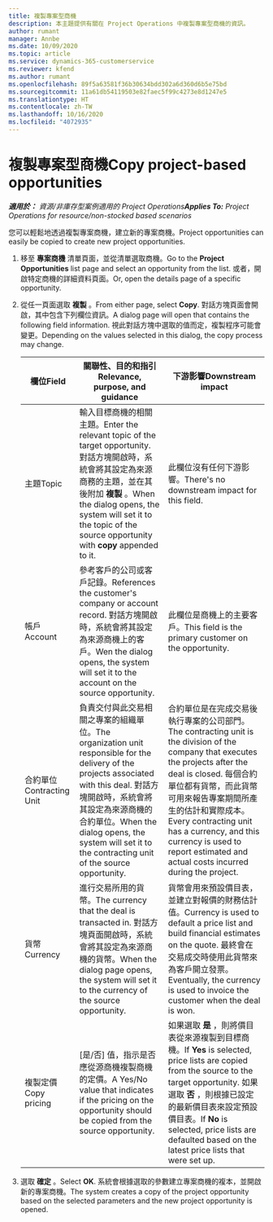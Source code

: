 ```yaml
---
title: 複製專案型商機
description: 本主題提供有關在 Project Operations 中複製專案型商機的資訊。
author: rumant
manager: Annbe
ms.date: 10/09/2020
ms.topic: article
ms.service: dynamics-365-customerservice
ms.reviewer: kfend
ms.author: rumant
ms.openlocfilehash: 89f5a63581f36b30634bdd302a6d360d6b5e75bd
ms.sourcegitcommit: 11a61db54119503e82faec5f99c4273e8d1247e5
ms.translationtype: HT
ms.contentlocale: zh-TW
ms.lasthandoff: 10/16/2020
ms.locfileid: "4072935"
---
```

# <a name="copy-project-based-opportunities"></a><span data-ttu-id="f3ca1-103">複製專案型商機</span><span class="sxs-lookup"><span data-stu-id="f3ca1-103">Copy project-based opportunities</span></span>

<span data-ttu-id="f3ca1-104">_**適用於：** 資源/非庫存型案例適用的 Project Operations_</span><span class="sxs-lookup"><span data-stu-id="f3ca1-104">_**Applies To:** Project Operations for resource/non-stocked based scenarios_</span></span>


<span data-ttu-id="f3ca1-105">您可以輕鬆地透過複製專案商機，建立新的專案商機。</span><span class="sxs-lookup"><span data-stu-id="f3ca1-105">Project opportunities can easily be copied to create new project opportunities.</span></span> 

1. <span data-ttu-id="f3ca1-106">移至 **專案商機** 清單頁面，並從清單選取商機。</span><span class="sxs-lookup"><span data-stu-id="f3ca1-106">Go to the **Project Opportunities** list page and select an opportunity from the list.</span></span> <span data-ttu-id="f3ca1-107">或者，開啟特定商機的詳細資料頁面。</span><span class="sxs-lookup"><span data-stu-id="f3ca1-107">Or, open the details page of a specific opportunity.</span></span> 
2. <span data-ttu-id="f3ca1-108">從任一頁面選取 **複製** 。</span><span class="sxs-lookup"><span data-stu-id="f3ca1-108">From either page, select **Copy**.</span></span> <span data-ttu-id="f3ca1-109">對話方塊頁面會開啟，其中包含下列欄位資訊。</span><span class="sxs-lookup"><span data-stu-id="f3ca1-109">A dialog page will open that contains the following field information.</span></span> <span data-ttu-id="f3ca1-110">視此對話方塊中選取的值而定，複製程序可能會變更。</span><span class="sxs-lookup"><span data-stu-id="f3ca1-110">Depending on the values selected in this dialog, the copy process may change.</span></span>

    | <span data-ttu-id="f3ca1-111">**欄位**</span><span class="sxs-lookup"><span data-stu-id="f3ca1-111">**Field**</span></span> | <span data-ttu-id="f3ca1-112">**關聯性、目的和指引**</span><span class="sxs-lookup"><span data-stu-id="f3ca1-112">**Relevance, purpose, and guidance**</span></span> | <span data-ttu-id="f3ca1-113">**下游影響**</span><span class="sxs-lookup"><span data-stu-id="f3ca1-113">**Downstream impact**</span></span> |
    | --- | --- | --- |
    | <span data-ttu-id="f3ca1-114">主題</span><span class="sxs-lookup"><span data-stu-id="f3ca1-114">Topic</span></span> | <span data-ttu-id="f3ca1-115">輸入目標商機的相關主題。</span><span class="sxs-lookup"><span data-stu-id="f3ca1-115">Enter the relevant topic of the target opportunity.</span></span> <span data-ttu-id="f3ca1-116">對話方塊開啟時，系統會將其設定為來源商務的主題，並在其後附加 **複製** 。</span><span class="sxs-lookup"><span data-stu-id="f3ca1-116">When the dialog opens, the system will set it to the topic of the source opportunity with **copy** appended to it.</span></span> | <span data-ttu-id="f3ca1-117">此欄位沒有任何下游影響。</span><span class="sxs-lookup"><span data-stu-id="f3ca1-117">There's no downstream impact for this field.</span></span> |
    | <span data-ttu-id="f3ca1-118">帳戶</span><span class="sxs-lookup"><span data-stu-id="f3ca1-118">Account</span></span> | <span data-ttu-id="f3ca1-119">參考客戶的公司或客戶記錄。</span><span class="sxs-lookup"><span data-stu-id="f3ca1-119">References the customer's company or account record.</span></span> <span data-ttu-id="f3ca1-120">對話方塊開啟時，系統會將其設定為來源商機上的客戶。</span><span class="sxs-lookup"><span data-stu-id="f3ca1-120">Wen the dialog opens, the system will set it to the account on the source opportunity.</span></span> | <span data-ttu-id="f3ca1-121">此欄位是商機上的主要客戶。</span><span class="sxs-lookup"><span data-stu-id="f3ca1-121">This field is the primary customer on the opportunity.</span></span> |
    | <span data-ttu-id="f3ca1-122">合約單位</span><span class="sxs-lookup"><span data-stu-id="f3ca1-122">Contracting Unit</span></span> | <span data-ttu-id="f3ca1-123">負責交付與此交易相關之專案的組織單位。</span><span class="sxs-lookup"><span data-stu-id="f3ca1-123">The organization unit responsible for the delivery of the projects associated with this deal.</span></span> <span data-ttu-id="f3ca1-124">對話方塊開啟時，系統會將其設定為來源商機的合約單位。</span><span class="sxs-lookup"><span data-stu-id="f3ca1-124">When the dialog opens, the system will set it to the contracting unit of the source opportunity.</span></span> | <span data-ttu-id="f3ca1-125">合約單位是在完成交易後執行專案的公司部門。</span><span class="sxs-lookup"><span data-stu-id="f3ca1-125">The contracting unit is the division of the company that executes the projects after the deal is closed.</span></span> <span data-ttu-id="f3ca1-126">每個合約單位都有貨幣，而此貨幣可用來報告專案期間所產生的估計和實際成本。</span><span class="sxs-lookup"><span data-stu-id="f3ca1-126">Every contracting unit has a currency, and this currency is used to report estimated and actual costs incurred during the project.</span></span> |
    | <span data-ttu-id="f3ca1-127">貨幣</span><span class="sxs-lookup"><span data-stu-id="f3ca1-127">Currency</span></span> | <span data-ttu-id="f3ca1-128">進行交易所用的貨幣。</span><span class="sxs-lookup"><span data-stu-id="f3ca1-128">The currency that the deal is transacted in.</span></span> <span data-ttu-id="f3ca1-129">對話方塊頁面開啟時，系統會將其設定為來源商機的貨幣。</span><span class="sxs-lookup"><span data-stu-id="f3ca1-129">When the dialog page opens, the system will set it to the currency of the source opportunity.</span></span> | <span data-ttu-id="f3ca1-130">貨幣會用來預設價目表，並建立對報價的財務估計值。</span><span class="sxs-lookup"><span data-stu-id="f3ca1-130">Currency is used to default a price list and build financial estimates on the quote.</span></span> <span data-ttu-id="f3ca1-131">最終會在交易成交時使用此貨幣來為客戶開立發票。</span><span class="sxs-lookup"><span data-stu-id="f3ca1-131">Eventually, the currency is used to invoice the customer when the deal is won.</span></span> |
    | <span data-ttu-id="f3ca1-132">複製定價</span><span class="sxs-lookup"><span data-stu-id="f3ca1-132">Copy pricing</span></span> | <span data-ttu-id="f3ca1-133">[是/否] 值，指示是否應從源商機複製商機的定價。</span><span class="sxs-lookup"><span data-stu-id="f3ca1-133">A Yes/No value that indicates if the pricing on the opportunity should be copied from the source opportunity.</span></span> | <span data-ttu-id="f3ca1-134">如果選取 **是** ，則將價目表從來源複製到目標商機。</span><span class="sxs-lookup"><span data-stu-id="f3ca1-134">If **Yes** is selected, price lists are copied from the source to the target opportunity.</span></span> <span data-ttu-id="f3ca1-135">如果選取 **否** ，則根據已設定的最新價目表來設定預設價目表。</span><span class="sxs-lookup"><span data-stu-id="f3ca1-135">If **No** is selected, price lists are defaulted based on the latest price lists that were set up.</span></span> |

3. <span data-ttu-id="f3ca1-136">選取 **確定** 。</span><span class="sxs-lookup"><span data-stu-id="f3ca1-136">Select **OK**.</span></span> <span data-ttu-id="f3ca1-137">系統會根據選取的參數建立專案商機的複本，並開啟新的專案商機。</span><span class="sxs-lookup"><span data-stu-id="f3ca1-137">The system creates a copy of the project opportunity based on the selected parameters and the new project opportunity is opened.</span></span>
